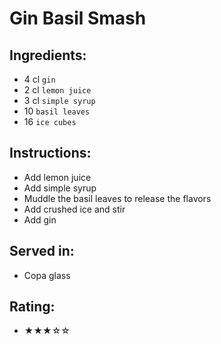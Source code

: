 # Gin Basil Smash

## Ingredients:
- 4 cl `gin`
- 2 cl `lemon juice`
- 3 cl `simple syrup`
- 10 `basil leaves`
- 16 `ice cubes`

## Instructions:
- Add lemon juice
- Add simple syrup
- Muddle the basil leaves to release the flavors
- Add crushed ice and stir
- Add gin

## Served in:
- Copa glass

## Rating:
- ★★★☆☆